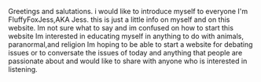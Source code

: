 Greetings and salutations. i would like to introduce myself to everyone 
I'm FluffyFoxJess,AKA Jess. this is just a little info on myself and on 
this website. Im not sure what to say and im confused on how to start this website 
Im interested in educating myself in anything to do with animals, paranormal,and religion 
Im hoping to be able to start a website for debating issues or to conversate the 
issues of today and anything that people are passionate about and would like to share
with anyone who is interested in listening.
